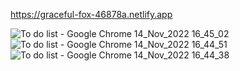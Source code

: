 
https://graceful-fox-46878a.netlify.app


![To do list - Google Chrome 14_Nov_2022 16_45_02](https://user-images.githubusercontent.com/85839001/201637565-b7af03c2-b4c4-43e2-8f9a-9cf6fa1f7173.png)
![To do list - Google Chrome 14_Nov_2022 16_44_51](https://user-images.githubusercontent.com/85839001/201637569-1dc8785b-8c54-4cd4-bb00-5fd6c527aaab.png)
![To do list - Google Chrome 14_Nov_2022 16_44_38](https://user-images.githubusercontent.com/85839001/201637572-af39ad76-22ad-4af3-986f-56d98308aa37.png)
